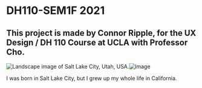 # DH110-SEM1F 2021
## This project is made by Connor Ripple, for the UX Design / DH 110 Course at UCLA with Professor Cho.

![Landscape image of Salt Lake City, Utah, USA.](url)![image](https://cdn.britannica.com/69/95669-050-3ECCFE19/Salt-Lake-City-Utah.jpg)

I was born in Salt Lake City, but I grew up my whole life in California. 

